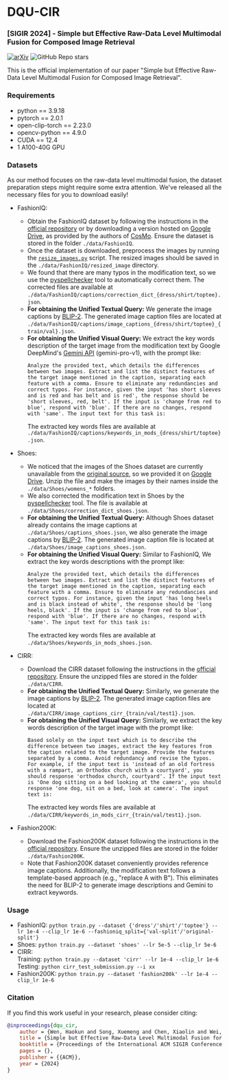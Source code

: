 # DQU-CIR
### [SIGIR 2024] - Simple but Effective Raw-Data Level Multimodal Fusion for Composed Image Retrieval

[![arXiv](https://img.shields.io/badge/arXiv-Paper-<COLOR>.svg)](https://arxiv.org/abs/2404.15875)
![GitHub Repo stars](https://img.shields.io/github/stars/haokunwen/DQU-CIR?style=social)

This is the official implementation of our paper "Simple but Effective Raw-Data Level Multimodal Fusion for Composed Image Retrieval".

### Requirements

* python == 3.9.18
* pytorch == 2.0.1
* open-clip-torch == 2.23.0
* opencv-python == 4.9.0
* CUDA == 12.4
* 1 A100-40G GPU

### Datasets

As our method focuses on the raw-data level multimodal fusion, the dataset preparation steps might require some extra attention. We've released all the necessary files for you to download easily!

- FashionIQ:
  - Obtain the FashionIQ dataset by following the instructions in the [official repository](https://github.com/XiaoxiaoGuo/fashion-iq) or by downloading a version hosted on [Google Drive](https://drive.google.com/drive/folders/14JG_w0V58iex62bVUHSBDYGBUECbDdx9?usp=sharing), as provided by the authors of [CosMo](https://github.com/postBG/CosMo.pytorch). Ensure the dataset is stored in the folder `./data/FashionIQ`.
  - Once the dataset is downloaded, preprocess the images by running the [`resize_images.py`](https://github.com/XiaoxiaoGuo/fashion-iq/blob/master/start_kit/resize_images.py) script. The resized images should be saved in the `./data/FashionIQ/resized_image` directory.
  - We found that there are many typos in the modification text, so we use the [pyspellchecker](https://pypi.org/project/pyspellchecker/) tool to automatically correct them. The corrected files are available at `./data/FashionIQ/captions/correction_dict_{dress/shirt/toptee}.json`.
  - **For obtaining the Unified Textual Query:** We generate the image captions by [BLIP-2](https://huggingface.co/Salesforce/blip2-opt-2.7b). The generated image caption files are located at `./data/FashionIQ/captions/image_captions_{dress/shirt/toptee}_{train/val}.json`.
  - **For obtaining the Unified Visual Query:** We extract the key words description of the target image from the modification text by Google DeepMind's [Gemini API](https://deepmind.google/technologies/gemini/#build-with-gemini) (gemini-pro-v1), with the prompt like: 
    ```
    Analyze the provided text, which details the differences between two images. Extract and list the distinct features of the target image mentioned in the caption, separating each feature with a comma. Ensure to eliminate any redundancies and correct typos. For instance, given the input 'has short sleeves and is red and has belt and is red', the response should be 'short sleeves, red, belt'. If the input is 'change from red to blue', respond with 'blue'. If there are no changes, respond with 'same'. The input text for this task is:
    ```
    The extracted key words files are available at `./data/FashionIQ/captions/keywords_in_mods_{dress/shirt/toptee}.json`.

- Shoes:
  - We noticed that the images of the Shoes dataset are currently unavailable from the [original source](https://github.com/XiaoxiaoGuo/fashion-retrieval/tree/master/dataset), so we provided it on [Google Drive](https://drive.google.com/file/d/18DEWXvuyp2vXHv4tAw6fcD2ehEtrvyIL/view?usp=sharing). Unzip the file and make the images by their names inside the `./data/Shoes/womens_*` folders.
  - We also corrected the modification text in Shoes by the [pyspellchecker](https://pypi.org/project/pyspellchecker/) tool. The file is available at `./data/Shoes/correction_dict_shoes.json`.
  - **For obtaining the Unified Textual Query:** Although Shoes dataset already contains the image captions at `./data/Shoes/captions_shoes.json`, we also generate the image captions by [BLIP-2](https://huggingface.co/Salesforce/blip2-opt-2.7b). The generated image caption file is located at `./data/Shoes/image_captions_shoes.json`.
  - **For obtaining the Unified Visual Query:** Similar to FashionIQ, We extract the key words descriptions with the prompt like: 
    ```
    Analyze the provided text, which details the differences between two images. Extract and list the distinct features of the target image mentioned in the caption, separating each feature with a comma. Ensure to eliminate any redundancies and correct typos. For instance, given the input 'has long heels and is black instead of white', the response should be 'long heels, black'. If the input is 'change from red to blue', respond with 'blue'. If there are no changes, respond with 'same'. The input text for this task is: 
    ```
    The extracted key words files are available at `./data/Shoes/keywords_in_mods_shoes.json`.

- CIRR:
  - Download the CIRR dataset following the instructions in the [official repository](https://github.com/Cuberick-Orion/CIRR). Ensure the unzipped files are stored in the folder `./data/CIRR`.
  - **For obtaining the Unified Textual Query:** Similarly, we generate the image captions by [BLIP-2](https://huggingface.co/Salesforce/blip2-opt-2.7b). The generated image caption files are located at `./data/CIRR/image_captions_cirr_{train/val/test1}.json`.
  - **For obtaining the Unified Visual Query:** Similarly, we extract the key words description of the target image with the prompt like: 
    ```
    Based solely on the input text which is to describe the difference between two images, extract the key features from the caption related to the target image. Provide the features separated by a comma. Avoid redundancy and revise the typos. For example, if the input text is 'instead of an old fortress with a rampart, an Orthodox church with a courtyard', you should response 'orthodox church, courtyard'. If the input text is 'One dog sitting on a bed looking at the camera', you should response 'one dog, sit on a bed, look at camera'. The input text is: 
    ```
    The extracted key words files are available at `./data/CIRR/keywords_in_mods_cirr_{train/val/test1}.json`.

- Fashion200K:
  - Download the Fashion200K dataset following the instructions in the [official repository](https://github.com/xthan/fashion-200k). Ensure the unzipped files are stored in the folder `./data/Fashion200K`.
  - Note that Fashion200K dataset conveniently provides reference image captions. Additionally, the modification text follows a template-based approach (e.g., "replace A with B"). This eliminates the need for BLIP-2 to generate image descriptions and Gemini to extract keywords.

### Usage

- FashionIQ: ```python train.py --dataset {'dress'/'shirt'/'toptee'} --lr 1e-4 --clip_lr 1e-6 --fashioniq_split={'val-split'/'original-split'}```  
- Shoes: ```python train.py --dataset 'shoes' --lr 5e-5 --clip_lr 5e-6```
- CIRR:  
  Training: ```python train.py --dataset 'cirr' --lr 1e-4 --clip_lr 1e-6 ```  
  Testing: ```python cirr_test_submission.py --i xx ```  
- Fashion200K: ```python train.py --dataset 'fashion200k' --lr 1e-4 --clip_lr 1e-6```

### Citation
If you find this work useful in your research, please consider citing:
```bibtex
@inproceedings{dqu_cir,
    author = {Wen, Haokun and Song, Xuemeng and Chen, Xiaolin and Wei, Yinwei and Nie, Liqiang and Chua, Tat-Seng},
    title = {Simple but Effective Raw-Data Level Multimodal Fusion for Composed Image Retrieval},
    booktitle = {Proceedings of the International ACM SIGIR Conference on Research and Development in Information Retrieval},
    pages = {},
    publisher = {{ACM}},
    year = {2024}
}
```
